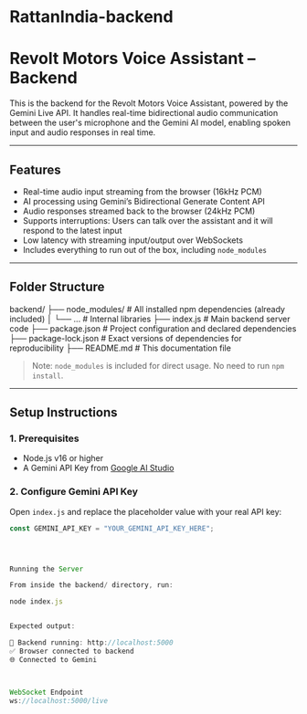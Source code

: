 # RattanIndia-backend
# Revolt Motors Voice Assistant – Backend

This is the backend for the Revolt Motors Voice Assistant, powered by the Gemini Live API. It handles real-time bidirectional audio communication between the user's microphone and the Gemini AI model, enabling spoken input and audio responses in real time.

---

## Features

- Real-time audio input streaming from the browser (16kHz PCM)
- AI processing using Gemini’s Bidirectional Generate Content API
- Audio responses streamed back to the browser (24kHz PCM)
- Supports interruptions: Users can talk over the assistant and it will respond to the latest input
- Low latency with streaming input/output over WebSockets
- Includes everything to run out of the box, including `node_modules`

---

## Folder Structure

backend/
├── node_modules/ # All installed npm dependencies (already included)
│ └── ... # Internal libraries
├── index.js # Main backend server code
├── package.json # Project configuration and declared dependencies
├── package-lock.json # Exact versions of dependencies for reproducibility
├── README.md # This documentation file


> Note: `node_modules` is included for direct usage. No need to run `npm install`.

---

## Setup Instructions

### 1. Prerequisites

- Node.js v16 or higher
- A Gemini API Key from [Google AI Studio](https://makersuite.google.com/)

### 2. Configure Gemini API Key

Open `index.js` and replace the placeholder value with your real API key:

```js
const GEMINI_API_KEY = "YOUR_GEMINI_API_KEY_HERE";




Running the Server

From inside the backend/ directory, run:

node index.js


Expected output:

🚀 Backend running: http://localhost:5000
✅ Browser connected to backend
🌐 Connected to Gemini



WebSocket Endpoint
ws://localhost:5000/live
